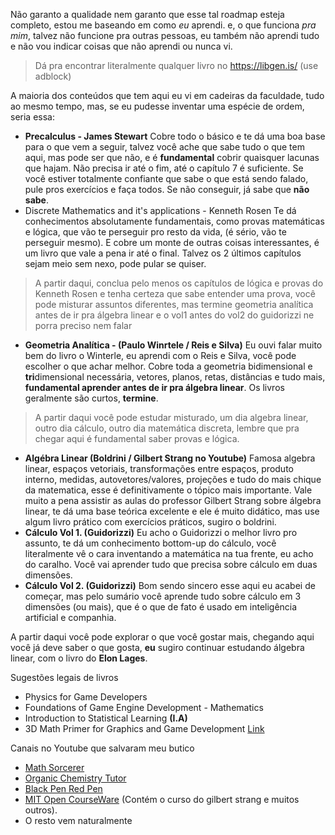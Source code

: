 Não garanto a qualidade nem garanto que esse tal roadmap esteja completo, estou me baseando em como *eu* aprendi. e, o que funciona *pra mim*, talvez não funcione pra outras pessoas, eu também não aprendi tudo e não vou indicar coisas que não aprendi ou nunca vi.

> Dá pra encontrar literalmente qualquer livro no https://libgen.is/ (use adblock)

A maioria dos conteúdos que tem aqui eu vi em cadeiras da faculdade, tudo ao mesmo tempo, mas, se eu pudesse inventar uma espécie de ordem, seria essa:
- **Precalculus - James Stewart**
Cobre todo o básico e te dá uma boa base para o que vem a seguir, talvez você ache que sabe tudo o que tem aqui, mas pode ser que não, e é **fundamental** cobrir quaisquer lacunas que hajam. Não precisa ir até o fim, até o capítulo 7 é suficiente. Se você estiver totalmente confiante que sabe o que está sendo falado, pule pros exercícios e faça todos. Se não conseguir, já sabe que **não** **sabe**.
- Discrete Mathematics and it's applications - Kenneth Rosen
Te dá conhecimentos absolutamente fundamentais, como provas matemáticas e lógica, que vão te perseguir pro resto da vida, (é sério, vão te perseguir mesmo). E cobre um monte de outras coisas interessantes, é um livro que vale a pena ir até o final. Talvez os 2 últimos capítulos sejam meio sem nexo, pode pular se quiser.

> A partir daqui, conclua pelo menos os capítulos de lógica e provas do Kenneth Rosen e tenha certeza que sabe entender uma prova, você pode misturar assuntos diferentes, mas termine geometria analítica antes de ir pra álgebra linear e o vol1 antes do vol2 do guidorizzi ne porra preciso nem falar

- **Geometria Analítica - (Paulo Winrtele / Reis e Silva)**
Eu ouvi falar muito bem do livro o Winterle, eu aprendi com o Reis e Silva, você pode escolher o que achar melhor. Cobre toda a geometria bidimensional e **tri**dimensional necessária, vetores, planos, retas, distâncias e tudo mais, **fundamental aprender antes de ir pra álgebra linear**. Os livros geralmente são curtos, **termine**.

> A partir daqui você pode estudar misturado, um dia algebra linear, outro dia cálculo, outro dia matemática discreta, lembre que pra chegar aqui é fundamental saber provas e lógica.

- **Algébra Linear (Boldrini / Gilbert Strang no Youtube)**
Famosa algebra linear, espaços vetoriais, transformações entre espaços, produto interno, medidas, autovetores/valores, projeções e tudo do mais chique da matematica, esse é definitivamente o tópico mais importante.
Vale muito a pena assistir as aulas do professor Gilbert Strang sobre álgebra linear, te dá uma base teórica excelente e ele é muito didático, mas use algum livro prático com exercícios práticos, sugiro o boldrini.
- **Cálculo Vol 1. (Guidorizzi)**
Eu acho o Guidorizzi o melhor livro pro assunto, te dá um conhecimento bottom-up do cálculo, você literalmente vê o cara inventando a matemática na tua frente, eu acho do caralho. Você vai aprender tudo que precisa sobre cálculo em duas dimensões.
- **Cálculo Vol 2. (Guidorizzi)**
Bom sendo sincero esse aqui eu acabei de começar, mas pelo sumário você aprende tudo sobre cálculo em 3 dimensões (ou mais), que é o que de fato é usado em inteligência artificial e companhia.

A partir daqui você pode explorar o que você gostar mais, chegando aqui você já deve saber o que gosta, **eu** sugiro continuar estudando álgebra linear, com o livro do **Elon Lages**.

Sugestões legais de livros

- Physics for Game Developers
- Foundations of Game Engine Development - Mathematics
- Introduction to Statistical Learning  **(I.A)**
- 3D Math Primer for Graphics and Game Development [Link](https://gamemath.com/)

Canais no Youtube que salvaram meu butico

- [Math Sorcerer](https://www.youtube.com/@TheMathSorcerer)
- [Organic Chemistry Tutor](https://www.youtube.com/@TheOrganicChemistryTutor)
- [Black Pen Red Pen](https://www.youtube.com/@blackpenredpen)
- [MIT Open CourseWare](https://www.youtube.com/@mitocw) (Contém o curso do gilbert strang e muitos outros).
- O resto vem naturalmente